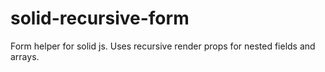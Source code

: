 # solid-recursive-form
Form helper for solid js. Uses recursive render props for nested fields and arrays. 
